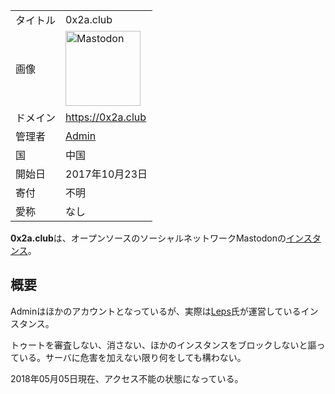 <div>

|          |                                                                                                                                                                                                                                                                                                        |
|----------|--------------------------------------------------------------------------------------------------------------------------------------------------------------------------------------------------------------------------------------------------------------------------------------------------------|
| タイトル | 0x2a.club                                                                                                                                                                                                                                                                                              |
| 画像     | [<img src="/images/thumb/0/00/Mastodon_logo.png/120px-Mastodon_logo.png" srcset="/images/thumb/0/00/Mastodon_logo.png/180px-Mastodon_logo.png 1.5x, /images/0/00/Mastodon_logo.png 2x" width="120" height="120" alt="Mastodon" />](/%E3%83%95%E3%82%A1%E3%82%A4%E3%83%AB:Mastodon_logo.png "Mastodon") |
| ドメイン | <a href="https://0x2a.club" rel="nofollow">https://0x2a.club</a>                                                                                                                                                                                                                                       |
| 管理者   | <a href="https://0x2a.club/@m" rel="nofollow">Admin</a>                                                                                                                                                                                                                                                |
| 国       | 中国                                                                                                                                                                                                                                                                                                   |
| 開始日   | 2017年10月23日                                                                                                                                                                                                                                                                                         |
| 寄付     | 不明                                                                                                                                                                                                                                                                                                   |
| 愛称     | なし                                                                                                                                                                                                                                                                                                   |

**0x2a.club**は、オープンソースのソーシャルネットワークMastodonの[インスタンス](/%E3%82%A4%E3%83%B3%E3%82%B9%E3%82%BF%E3%83%B3%E3%82%B9 "インスタンス")。

## 概要

Adminはほかのアカウントとなっているが、実際は<a href="https://0x2a.club/@Leps" rel="nofollow">Leps</a>氏が運営しているインスタンス。

トゥートを審査しない、消さない、ほかのインスタンスをブロックしないと謳っている。サーバに危害を加えない限り何をしても構わない。

2018年05月05日現在、アクセス不能の状態になっている。

</div>
